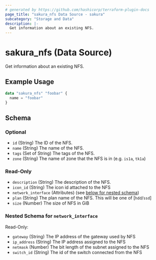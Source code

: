 ```yaml
---
# generated by https://github.com/hashicorp/terraform-plugin-docs
page_title: "sakura_nfs Data Source - sakura"
subcategory: "Storage and Data"
description: |-
  Get information about an existing NFS.
---
```


# sakura_nfs (Data Source)

Get information about an existing NFS.

## Example Usage

```terraform
data "sakura_nfs" "foobar" {
  name = "foobar"
}
```

<!-- schema generated by tfplugindocs -->
## Schema

### Optional

- `id` (String) The ID of the NFS.
- `name` (String) The name of the NFS.
- `tags` (Set of String) The tags of the NFS.
- `zone` (String) The name of zone that the NFS is in (e.g. `is1a`, `tk1a`)

### Read-Only

- `description` (String) The description of the NFS.
- `icon_id` (String) The icon id attached to the NFS
- `network_interface` (Attributes) (see [below for nested schema](#nestedatt--network_interface))
- `plan` (String) The plan name of the NFS. This will be one of [`hdd`/`ssd`]
- `size` (Number) The size of NFS in GiB

<a id="nestedatt--network_interface"></a>
### Nested Schema for `network_interface`

Read-Only:

- `gateway` (String) The IP address of the gateway used by NFS
- `ip_address` (String) The IP address assigned to the NFS
- `netmask` (Number) The bit length of the subnet assigned to the NFS
- `switch_id` (String) The id of the switch connected from the NFS
